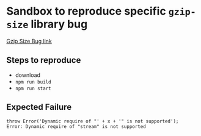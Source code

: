 # Sandbox to reproduce specific `gzip-size` library bug

[Gzip Size Bug link](https://github.com/sindresorhus/gzip-size/issues/23)

## Steps to reproduce
- download
- `npm run build`
- `npm run start`

## Expected Failure

```
throw Error('Dynamic require of "' + x + '" is not supported');
Error: Dynamic require of "stream" is not supported
```

